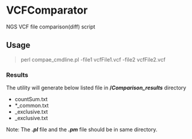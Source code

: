 # VCFComparator
NGS VCF file comparison(diff) script

## Usage

>perl compae_cmdline.pl -file1 vcfFile1.vcf -file2 vcfFile2.vcf

### Results
The utility will generate below listed file in **/_Comparison_results_** directory
+ countSum.txt
+ *_common.txt
+ <file1>_exclusive.txt
+ <file12>_exclusive.txt


Note: The **_.pl_** file and the **_.pm_** file should be in same directory.

